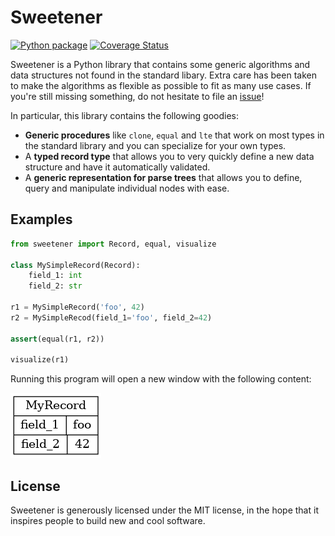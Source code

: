 Sweetener
=========

[![Python package](https://github.com/samvv/sweetener/actions/workflows/python-package.yml/badge.svg)](https://github.com/samvv/sweetener/actions/workflows/python-package.yml) [![Coverage Status](https://coveralls.io/repos/github/samvv/sweetener/badge.svg?branch=master)](https://coveralls.io/github/samvv/sweetener?branch=master)

Sweetener is a Python library that contains some generic algorithms and data
structures not found in the standard libary. Extra care has been taken to make
the algorithms as flexible as possible to fit as many use cases. If you're
still missing something, do not hesitate to file an [issue][1]!

In particular, this library contains the following goodies:

  - **Generic procedures** like `clone`, `equal` and `lte` that work on most
    types in the standard library and you can specialize for your own types.
  - A **typed record type** that allows you to very quickly define a new data
    structure and have it automatically validated.
  - A **generic representation for parse trees** that allows you to define,
    query and manipulate individual nodes with ease.

[1]: https://github.com/samvv/sweetener/issues

## Examples

```py
from sweetener import Record, equal, visualize

class MySimpleRecord(Record):
    field_1: int
    field_2: str

r1 = MySimpleRecord('foo', 42)
r2 = MySimpleRecod(field_1='foo', field_2=42)

assert(equal(r1, r2))

visualize(r1)
```

Running this program will open a new window with the following content:

<img src="https://raw.githubusercontent.com/samvv/sweetener/master/sample-record.png" />

## License

Sweetener is generously licensed under the MIT license, in the hope that it
inspires people to build new and cool software.

